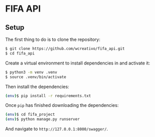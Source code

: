 # FIFA API

## Setup

The first thing to do is to clone the repository:

```sh
$ git clone https://github.com/wcreativo/fifa_api.git
$ cd fifa_api
```

Create a virtual environment to install dependencies in and activate it:

```sh
$ python3 -m venv .venv
$ source .venv/bin/activate
```

Then install the dependencies:

```sh
(env)$ pip install -r requirements.txt
```

Once `pip` has finished downloading the dependencies:
```sh
(env)$ cd fifa_project
(env)$ python manage.py runserver
```
And navigate to `http://127.0.0.1:8000/swagger/`.
